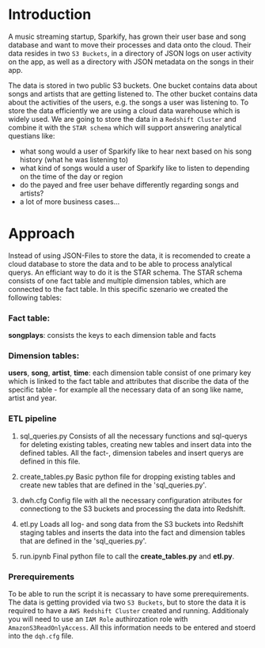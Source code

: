# Introduction

A music streaming startup, Sparkify, has grown their user base and song database and want to move their processes and data onto the cloud. Their data resides in two ``S3 Buckets``, in a directory of JSON logs on user activity on the app, as well as a directory with JSON metadata on the songs in their app.

The data is stored in two public S3 buckets. One bucket contains data about songs and artists that are getting listened to. The other bucket contains data about the activities of the users, e.g. the songs a user was listening to. To store the data efficiently we are using a cloud data warehouse which is widely used. We are going to store the data in a ``Redshift Cluster`` and combine it with the ``STAR schema`` which will support answering analytical questians like:   
* what song would a user of Sparkify like to hear next based on his song history (what he was listening to)
* what kind of songs would a user of Sparkify like to listen to depending on the time of the day or region
* do the payed and free user behave differently regarding songs and artists?
* a lot of more business cases... 

# Approach
Instead of using JSON-Files to store the data, it is recomended to create a cloud database to store the data and to be able to process analytical querys. An efficiant way to do it is the STAR schema. The STAR schema consists of one fact table and multiple dimension tables, which are connected to the fact table. In this specific szenario we created the following tables:

### Fact table: 
**songplays**: consists the keys to each dimension table and facts 

### Dimension tables:
**users**, **song**, **artist**, **time**: each dimension table consist of one primary key which is linked to the fact table and attributes that discribe the data of the specific table - for example all the necessary data of an song like name, artist and year.

### ETL pipeline
1. sql_queries.py
Consists of all the necessary functions and sql-querys for deleting existing tables, creating new tables and insert data into the defined tables. All the fact-, dimension tabeles and insert querys are defined in this file.

2. create_tables.py
Basic python file for dropping existing tables and create new tables that are defined in the 'sql_queries.py'.

3. dwh.cfg
Config file with all the necessary configuration atributes for connectiong to the S3 buckets and processing the data into Redshift. 

4. etl.py
Loads all log- and song data from the S3 buckets into Redshift staging tables and inserts the data into the fact and dimension tables that are defined in the 'sql_queries.py'.

5. run.ipynb
Final python file to call the **create_tables.py** and **etl.py**.

### Prerequirements
To be able to run the script it is necassary to have some prerequirements. 
The data is getting provided via two ``S3 Buckets``, but to store the data it is required to have a ``AWS Redshift Cluster`` created and running. 
Additionaly you will need to use an ``IAM Role`` authirozation role with ``AmazonS3ReadOnlyAccess``. All this information needs to be entered and stoerd into the ``dqh.cfg`` file. 